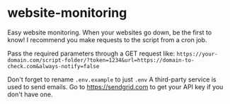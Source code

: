 # website-monitoring
Easy website monitoring. When your websites go down, be the first to know!
I recommend you make requests to the script from a cron job.

Pass the required parameters through a GET request like: `https://your-domain.com/script-folder/?token=1234&url=https://domain-to-check.com&always-notify=false`

Don't forget to rename `.env.example` to just `.env`
A third-party service is used to send emails. Go to https://sendgrid.com to get your API key if you don't have one.
